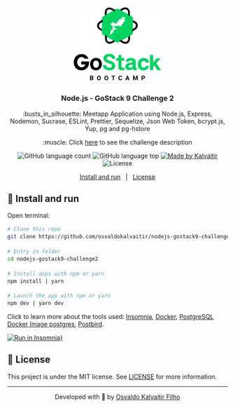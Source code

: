 <h1 align="center">
    <img src="/.github/assets/logo.png"
    width="200px"
    alt="Logo" />
</h1>

<h3 align="center">
  Node.js - GoStack 9 Challenge 2
</h3>

<p align="center">
  :busts_in_silhouette: Meetapp Application using Node.js, Express, Nodemon, Sucrase, ESLint, Prettier, Sequelize, Json Web Token, bcrypt.js, Yup, pg and pg-hstore
</p>

<p align="center">
  :muscle: Click <a href="/.github/docs/challenge.md">here</a> to see the challenge description
</p>

<p align="center">
  <img alt="GitHub language count" src="https://img.shields.io/github/languages/count/osvaldokalvaitir/nodejs-gostack9-challenge2.svg?color=00A83A">

  <img alt="GitHub language top" src="https://img.shields.io/github/languages/top/osvaldokalvaitir/nodejs-gostack9-challenge2.svg?color=00A83A">

  <a href="https://kalvaitir.com/">
    <img alt="Made by Kalvaitir" src="https://img.shields.io/badge/made%20by-Kalvaitir-00A83A">
  </a>

  <img alt="License" src="https://img.shields.io/badge/license-MIT-00A83A">
</p>

<p align="center">
  <a href="#wrench-install-and-run">Install and run</a>&nbsp;&nbsp;&nbsp;|&nbsp;&nbsp;&nbsp;<a href="#memo-license">License</a>
</p>

## :wrench: Install and run

Open terminal:

```sh
# Clone this repo
git clone https://github.com/osvaldokalvaitir/nodejs-gostack9-challenge2

# Entry in folder
cd nodejs-gostack9-challenge2

# Install deps with npm or yarn
npm install | yarn

# Launch the app with npm or yarn
npm dev | yarn dev
```

Click to learn more about the tools used: [Insomnia](https://github.com/osvaldokalvaitir/awesome/blob/main/src/api-clients/insomnia/insomnia.md), [Docker](https://github.com/osvaldokalvaitir/awesome/blob/main/src/containers/docker/docker.md), [PostgreSQL Docker Image postgres](https://github.com/osvaldokalvaitir/awesome/blob/main/src/containers/docker/images/postgres.md), [Postbird](https://github.com/osvaldokalvaitir/awesome/blob/main/src/sgdbs/postgresql/postbird.md).

[![Run in Insomnia}](https://insomnia.rest/images/run.svg)](https://insomnia.rest/run/?label=Meetapp&uri=https%3A%2F%2Fraw.githubusercontent.com%2Fosvaldokalvaitir%2Fnodejs-gostack9-challenge2%2Fmain%2FInsomnia.json)


## :memo: License

This project is under the MIT license. See [LICENSE](/LICENSE) for more information.

---

<p align="center">
Developed with 💚 by <a href="https://www.linkedin.com/in/osvaldokalvaitir">Osvaldo Kalvaitir Filho</a>
</p>
